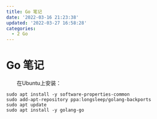 ```yaml
---
title: Go 笔记
date: '2022-03-16 21:23:38'
updated: '2022-03-27 16:58:28'
categories:
  - 2 Go
---
```

# Go 笔记

　　在Ubuntu上安装：

```shell
sudo apt install -y software-properties-common
sudo add-apt-repository ppa:longsleep/golang-backports
sudo apt update
sudo apt install -y golang-go
```

